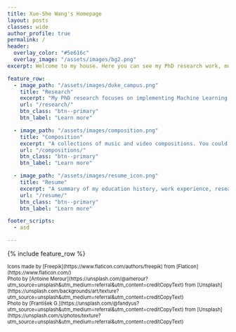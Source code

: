 ```yaml
---
title: Xue-She Wang's Homepage
layout: posts
classes: wide
author_profile: true
permalink: /
header:
  overlay_color: "#5e616c"
  overlay_image: "/assets/images/bg2.png"
excerpt: Welcome to my house. Here you can see my PhD research work, music & video compositions, resume, and blog.

feature_row:
  - image_path: "/assets/images/duke_campus.png"
    title: "Research"
    excerpt: "My PhD research focuses on implementing Machine Learning and Reinforcement Learning methods to nonlinear dynamical systems."
    url: "/research/"
    btn_class: "btn--primary"
    btn_label: "Learn more"

  - image_path: "/assets/images/composition.png"
    title: "Composition"
    excerpt: "A collections of music and video compositions. You could also find them from my [bilibili page](https://space.bilibili.com/2724886). <br><br>"
    url: "/compositions/"
    btn_class: "btn--primary"
    btn_label: "Learn more"

  - image_path: "/assets/images/resume_icon.png"
    title: "Resume"
    excerpt: "A summary of my education history, work experience, research projects, extracurricular activities, publications and skills."
    url: "/resume/"
    btn_class: "btn--primary"
    btn_label: "Learn more"

footer_scripts:
  - asd

---
```


{% include feature_row %}

<span style="font-size:0.8em">
Icons made by [Freepik](https://www.flaticon.com/authors/freepik) from [Flaticon](https://www.flaticon.com/) <br>Photo by [Antoine Merour](https://unsplash.com/@amerour?utm_source=unsplash&utm_medium=referral&utm_content=creditCopyText) from [Unsplash](https://unsplash.com/backgrounds/art/texture?utm_source=unsplash&utm_medium=referral&utm_content=creditCopyText) <br>Photo by [František G.](https://unsplash.com/@fandyus?utm_source=unsplash&utm_medium=referral&utm_content=creditCopyText) from [Unsplash](https://unsplash.com/s/photos/texture?utm_source=unsplash&utm_medium=referral&utm_content=creditCopyText)</span>





